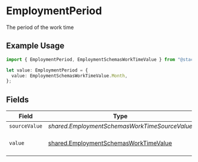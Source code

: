# EmploymentPeriod

The period of the work time

## Example Usage

```typescript
import { EmploymentPeriod, EmploymentSchemasWorkTimeValue } from "@stackone/stackone-client-ts/sdk/models/shared";

let value: EmploymentPeriod = {
  value: EmploymentSchemasWorkTimeValue.Month,
};
```

## Fields

| Field                                                                                                 | Type                                                                                                  | Required                                                                                              | Description                                                                                           | Example                                                                                               |
| ----------------------------------------------------------------------------------------------------- | ----------------------------------------------------------------------------------------------------- | ----------------------------------------------------------------------------------------------------- | ----------------------------------------------------------------------------------------------------- | ----------------------------------------------------------------------------------------------------- |
| `sourceValue`                                                                                         | *shared.EmploymentSchemasWorkTimeSourceValue*                                                         | :heavy_minus_sign:                                                                                    | N/A                                                                                                   |                                                                                                       |
| `value`                                                                                               | [shared.EmploymentSchemasWorkTimeValue](../../../sdk/models/shared/employmentschemasworktimevalue.md) | :heavy_minus_sign:                                                                                    | The unified value for the period.                                                                     | month                                                                                                 |